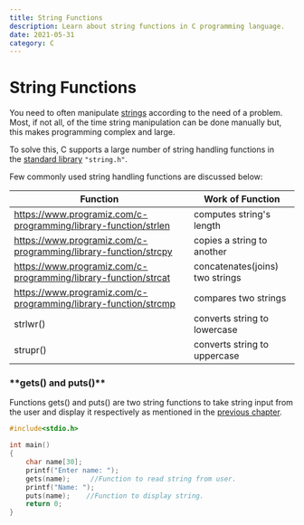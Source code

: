 ```yaml
---
title: String Functions
description: Learn about string functions in C programming language.
date: 2021-05-31
category: C
---
```


# String Functions

You need to often manipulate [strings](https://www.programiz.com/c-programming/c-strings) according to the need of a problem. Most, if not all, of the time string manipulation can be done manually but, this makes programming complex and large.

To solve this, C supports a large number of string handling functions in the [standard library](https://www.programiz.com/c-programming/library-function) `"string.h"`.

Few commonly used string handling functions are discussed below:

| Function                                                        | Work of Function                |
| --------------------------------------------------------------- | ------------------------------- |
| https://www.programiz.com/c-programming/library-function/strlen | computes string's length        |
| https://www.programiz.com/c-programming/library-function/strcpy | copies a string to another      |
| https://www.programiz.com/c-programming/library-function/strcat | concatenates(joins) two strings |
| https://www.programiz.com/c-programming/library-function/strcmp | compares two strings            |
| strlwr()                                                        | converts string to lowercase    |
| strupr()                                                        | converts string to uppercase    |

### \***\*gets() and puts()\*\***

Functions gets() and puts() are two string functions to take string input from the user and display it respectively as mentioned in the [previous chapter](https://www.programiz.com/c-programming/c-strings).

```c
#include<stdio.h>

int main()
{
    char name[30];
    printf("Enter name: ");
    gets(name);     //Function to read string from user.
    printf("Name: ");
    puts(name);    //Function to display string.
    return 0;
}
```
